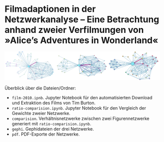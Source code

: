 # Filmadaptionen in der Netzwerkanalyse – Eine Betrachtung anhand zweier Verfilmungen von »Alice’s Adventures in Wonderland«

![](image.svg)

Überblick über die Dateien/Ordner:

- `film-2010.ipnb`. Jupyter Notebook für den automatisierten Download und Extraktion des Films von Tim Burton. 
- `ratio-comparision.ipynb`. Jupyter Notebook für den Vergleich der Gewichte zweier Netzwerke.
- `comparision`. Verhältnisnetzwerke zwischen zwei Figurennetzwerke generiert mit `ratio-comparision.ipynb`.
- `gephi`. Gephidateien der drei Netzwerke.
- `pdf`. PDF-Exporte der Netzwerke.
